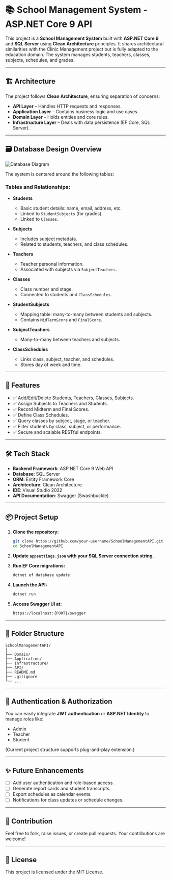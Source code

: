 # 📚 School Management System - ASP.NET Core 9 API

This project is a **School Management System** built with **ASP.NET Core 9** and **SQL Server** using **Clean Architecture** principles. It shares architectural similarities with the Clinic Management project but is fully adapted to the education domain. The system manages students, teachers, classes, subjects, schedules, and grades.

---

## 🏗️ Architecture

The project follows **Clean Architecture**, ensuring separation of concerns:

* **API Layer** – Handles HTTP requests and responses.
* **Application Layer** – Contains business logic and use cases.
* **Domain Layer** – Holds entities and core rules.
* **Infrastructure Layer** – Deals with data persistence (EF Core, SQL Server).

---

## 🗃️ Database Design Overview

![Database Diagram](./path/to/your/image.png) <!-- Replace with actual image path if using GitHub -->

The system is centered around the following tables:

### Tables and Relationships:

* **Students**

  * Basic student details: name, email, address, etc.
  * Linked to `StudentSubjects` (for grades).
  * Linked to `Classes`.

* **Subjects**

  * Includes subject metadata.
  * Related to students, teachers, and class schedules.

* **Teachers**

  * Teacher personal information.
  * Associated with subjects via `SubjectTeachers`.

* **Classes**

  * Class number and stage.
  * Connected to students and `ClassSchedules`.

* **StudentSubjects**

  * Mapping table: many-to-many between students and subjects.
  * Contains `MidTermScore` and `FinalScore`.

* **SubjectTeachers**

  * Many-to-many between teachers and subjects.

* **ClassSchedules**

  * Links class, subject, teacher, and schedules.
  * Stores day of week and time.

---

## 🚀 Features

* ✅ Add/Edit/Delete Students, Teachers, Classes, Subjects.
* ✅ Assign Subjects to Teachers and Students.
* ✅ Record Midterm and Final Scores.
* ✅ Define Class Schedules.
* ✅ Query classes by subject, stage, or teacher.
* ✅ Filter students by class, subject, or performance.
* ✅ Secure and scalable RESTful endpoints.

---

## 🛠️ Tech Stack

* **Backend Framework**: ASP.NET Core 9 Web API
* **Database**: SQL Server
* **ORM**: Entity Framework Core
* **Architecture**: Clean Architecture
* **IDE**: Visual Studio 2022
* **API Documentation**: Swagger (Swashbuckle)

---

## 📦 Project Setup

1. **Clone the repository:**

   ```bash
   git clone https://github.com/your-username/SchoolManagementAPI.git
   cd SchoolManagementAPI
   ```

2. **Update `appsettings.json` with your SQL Server connection string.**

3. **Run EF Core migrations:**

   ```bash
   dotnet ef database update
   ```

4. **Launch the API:**

   ```bash
   dotnet run
   ```

5. **Access Swagger UI at:**

   ```
   https://localhost:{PORT}/swagger
   ```

---

## 📂 Folder Structure

```
SchoolManagementAPI/
│
├── Domain/
├── Application/
├── Infrastructure/
├── API/
├── README.md
├── .gitignore
└── ...
```

---

## 🔐 Authentication & Authorization

You can easily integrate **JWT authentication** or **ASP.NET Identity** to manage roles like:

* Admin
* Teacher
* Student

(Current project structure supports plug-and-play extension.)

---

## ✨ Future Enhancements

* [ ] Add user authentication and role-based access.
* [ ] Generate report cards and student transcripts.
* [ ] Export schedules as calendar events.
* [ ] Notifications for class updates or schedule changes.

---

## 🤝 Contribution

Feel free to fork, raise issues, or create pull requests. Your contributions are welcome!

---

## 📜 License

This project is licensed under the MIT License.
